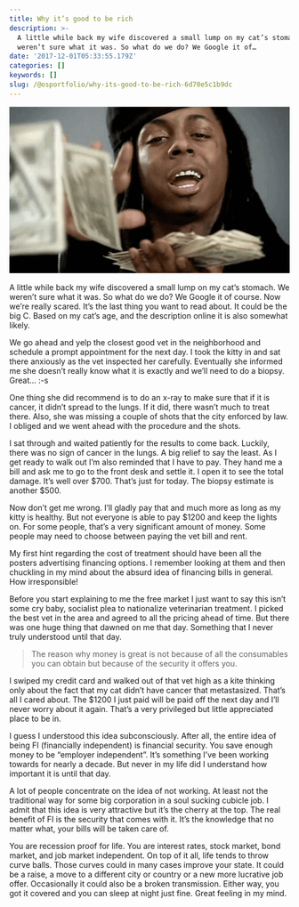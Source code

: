```yaml
---
title: Why it’s good to be rich
description: >-
  A little while back my wife discovered a small lump on my cat’s stomach. We
  weren’t sure what it was. So what do we do? We Google it of…
date: '2017-12-01T05:33:55.179Z'
categories: []
keywords: []
slug: /@osportfolio/why-its-good-to-be-rich-6d70e5c1b9dc
---
```


![](img/1__GglLbvFeHef8zvLYSUJzAg.gif)

A little while back my wife discovered a small lump on my cat’s stomach. We weren’t sure what it was. So what do we do? We Google it of course. Now we’re really scared. It’s the last thing you want to read about. It could be the big C. Based on my cat’s age, and the description online it is also somewhat likely.

We go ahead and yelp the closest good vet in the neighborhood and schedule a prompt appointment for the next day. I took the kitty in and sat there anxiously as the vet inspected her carefully. Eventually she informed me she doesn’t really know what it is exactly and we’ll need to do a biopsy. Great… :-s

One thing she did recommend is to do an x-ray to make sure that if it is cancer, it didn’t spread to the lungs. If it did, there wasn’t much to treat there. Also, she was missing a couple of shots that the city enforced by law. I obliged and we went ahead with the procedure and the shots.

I sat through and waited patiently for the results to come back. Luckily, there was no sign of cancer in the lungs. A big relief to say the least. As I get ready to walk out I’m also reminded that I have to pay. They hand me a bill and ask me to go to the front desk and settle it. I open it to see the total damage. It’s well over $700. That’s just for today. The biopsy estimate is another $500.

Now don’t get me wrong. I’ll gladly pay that and much more as long as my kitty is healthy. But not everyone is able to pay $1200 and keep the lights on. For some people, that’s a very significant amount of money. Some people may need to choose between paying the vet bill and rent.

My first hint regarding the cost of treatment should have been all the posters advertising financing options. I remember looking at them and then chuckling in my mind about the absurd idea of financing bills in general. How irresponsible!

Before you start explaining to me the free market I just want to say this isn’t some cry baby, socialist plea to nationalize veterinarian treatment. I picked the best vet in the area and agreed to all the pricing ahead of time. But there was one huge thing that dawned on me that day. Something that I never truly understood until that day.

> The reason why money is great is not because of all the consumables you can obtain but because of the security it offers you.

I swiped my credit card and walked out of that vet high as a kite thinking only about the fact that my cat didn’t have cancer that metastasized. That’s all I cared about. The $1200 I just paid will be paid off the next day and I’ll never worry about it again. That’s a very privileged but little appreciated place to be in.

I guess I understood this idea subconsciously. After all, the entire idea of being FI (financially independent) is financial security. You save enough money to be “employer independent”. It’s something I’ve been working towards for nearly a decade. But never in my life did I understand how important it is until that day.

A lot of people concentrate on the idea of not working. At least not the traditional way for some big corporation in a soul sucking cubicle job. I admit that this idea is very attractive but it’s the cherry at the top. The real benefit of FI is the security that comes with it. It’s the knowledge that no matter what, your bills will be taken care of.

You are recession proof for life. You are interest rates, stock market, bond market, and job market independent. On top of it all, life tends to throw curve balls. Those curves could in many cases improve your state. It could be a raise, a move to a different city or country or a new more lucrative job offer. Occasionally it could also be a broken transmission. Either way, you got it covered and you can sleep at night just fine. Great feeling in my mind.